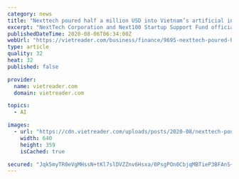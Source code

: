 ```yaml
---
category: news
title: "Nexttech poured half a million USD into Vietnam’s artificial intelligence startup"
excerpt: "NextTech Corporation and Next100 Startup Support Fund officially announced a $ 500,000 investment in Computer Vision Vietnam – CVS eKYC. Computer Vision Vietnam is a startup specializing in providing artificial intelligence and computer vision solutions for fintech companies,"
publishedDateTime: 2020-08-06T06:34:00Z
webUrl: "https://vietreader.com/business/finance/9695-nexttech-poured-half-a-million-usd-into-vietnams-artificial-intelligence-startup.html"
type: article
quality: 32
heat: 32
published: false

provider:
  name: vietreader.com
  domain: vietreader.com

topics:
  - AI

images:
  - url: "https://cdn.vietreader.com/uploads/posts/2020-08/nexttech-poured-half-a-million-usd-into-vietnams-artificial-intelligence-startup-1.jpg"
    width: 640
    height: 359
    isCached: true

secured: "Jqk5myTR0eVgMHssN+tKl7slDVZZnv6Hsxa/0PsgPOn0CbjqMBTieP3BFAnS+rlFTlwn99ck+p6EuY6Kx98ohsF+8FRAjFhxfKfI/oP3eZKBKnnGuRcUCfXYwrIEU3iVkmn5yhdH+SlGEpKERZG1EW60TP6VRkQx/V3HL3QGB6j1fm5+si2C7NHIZtCODJMJfoN1aqF6mOIxE15D3uibRBUYhssjtpF9o/B3Ql5F1NJ92dN3XOSxGOOaNYQJwngZRpOxwYFBhKd2FTb2acr7ulh48dgRf76yGyZlo0aHVgV5b2sCGA/q4shhHVGQEVAUcDLKoB8HLSN3AZ+AXJrDgA==;O8wQOG+5xUFNz11Gdnqqtw=="
---
```



